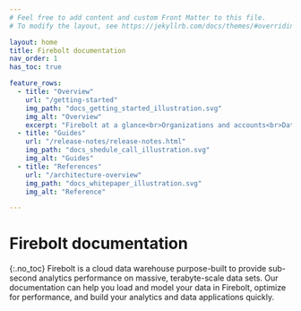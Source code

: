 ```yaml
---
# Feel free to add content and custom Front Matter to this file.
# To modify the layout, see https://jekyllrb.com/docs/themes/#overriding-theme-defaults

layout: home
title: Firebolt documentation
nav_order: 1
has_toc: true

feature_rows:
  - title: "Overview"
    url: "/getting-started"
    img_path: "docs_getting_started_illustration.svg" 
    img_alt: "Overview"
    excerpt: "Firebolt at a glance<br>Organizations and accounts<br>Data model<br>[Engines](working-with-engines/)"
  - title: "Guides"
    url: "/release-notes/release-notes.html"
    img_path: "docs_shedule_call_illustration.svg" 
    img_alt: "Guides"
  - title: "References"
    url: "/architecture-overview"
    img_path: "docs_whitepaper_illustration.svg"
    img_alt: "Reference"

---
```

# Firebolt documentation
{:.no_toc}
Firebolt is a cloud data warehouse purpose-built to provide sub-second analytics performance on massive, terabyte-scale data sets. Our documentation can help you load and model your data in Firebolt, optimize for performance, and build your analytics and data applications quickly.
